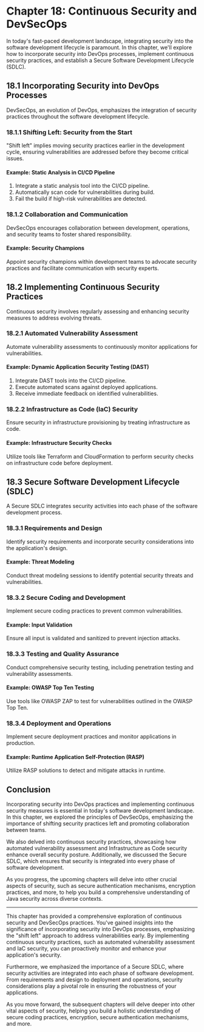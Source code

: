 # Chapter 18: Continuous Security and DevSecOps

In today's fast-paced development landscape, integrating security into the software development lifecycle is paramount. In this chapter, we'll explore how to incorporate security into DevOps processes, implement continuous security practices, and establish a Secure Software Development Lifecycle (SDLC).

## 18.1 Incorporating Security into DevOps Processes

DevSecOps, an evolution of DevOps, emphasizes the integration of security practices throughout the software development lifecycle.

### 18.1.1 Shifting Left: Security from the Start

"Shift left" implies moving security practices earlier in the development cycle, ensuring vulnerabilities are addressed before they become critical issues.

#### Example: Static Analysis in CI/CD Pipeline

1. Integrate a static analysis tool into the CI/CD pipeline.
2. Automatically scan code for vulnerabilities during build.
3. Fail the build if high-risk vulnerabilities are detected.

### 18.1.2 Collaboration and Communication

DevSecOps encourages collaboration between development, operations, and security teams to foster shared responsibility.

#### Example: Security Champions

Appoint security champions within development teams to advocate security practices and facilitate communication with security experts.

## 18.2 Implementing Continuous Security Practices

Continuous security involves regularly assessing and enhancing security measures to address evolving threats.

### 18.2.1 Automated Vulnerability Assessment

Automate vulnerability assessments to continuously monitor applications for vulnerabilities.

#### Example: Dynamic Application Security Testing (DAST)

1. Integrate DAST tools into the CI/CD pipeline.
2. Execute automated scans against deployed applications.
3. Receive immediate feedback on identified vulnerabilities.

### 18.2.2 Infrastructure as Code (IaC) Security

Ensure security in infrastructure provisioning by treating infrastructure as code.

#### Example: Infrastructure Security Checks

Utilize tools like Terraform and CloudFormation to perform security checks on infrastructure code before deployment.

## 18.3 Secure Software Development Lifecycle (SDLC)

A Secure SDLC integrates security activities into each phase of the software development process.

### 18.3.1 Requirements and Design

Identify security requirements and incorporate security considerations into the application's design.

#### Example: Threat Modeling

Conduct threat modeling sessions to identify potential security threats and vulnerabilities.

### 18.3.2 Secure Coding and Development

Implement secure coding practices to prevent common vulnerabilities.

#### Example: Input Validation

Ensure all input is validated and sanitized to prevent injection attacks.

### 18.3.3 Testing and Quality Assurance

Conduct comprehensive security testing, including penetration testing and vulnerability assessments.

#### Example: OWASP Top Ten Testing

Use tools like OWASP ZAP to test for vulnerabilities outlined in the OWASP Top Ten.

### 18.3.4 Deployment and Operations

Implement secure deployment practices and monitor applications in production.

#### Example: Runtime Application Self-Protection (RASP)

Utilize RASP solutions to detect and mitigate attacks in runtime.

## Conclusion

Incorporating security into DevOps practices and implementing continuous security measures is essential in today's software development landscape. In this chapter, we explored the principles of DevSecOps, emphasizing the importance of shifting security practices left and promoting collaboration between teams.

We also delved into continuous security practices, showcasing how automated vulnerability assessment and Infrastructure as Code security enhance overall security posture. Additionally, we discussed the Secure SDLC, which ensures that security is integrated into every phase of software development.

As you progress, the upcoming chapters will delve into other crucial aspects of security, such as secure authentication mechanisms, encryption practices, and more, to help you build a comprehensive understanding of Java security across diverse contexts.

---

This chapter has provided a comprehensive exploration of continuous security and DevSecOps practices. You've gained insights into the significance of incorporating security into DevOps processes, emphasizing the "shift left" approach to address vulnerabilities early. By implementing continuous security practices, such as automated vulnerability assessment and IaC security, you can proactively monitor and enhance your application's security.

Furthermore, we emphasized the importance of a Secure SDLC, where security activities are integrated into each phase of software development. From requirements and design to deployment and operations, security considerations play a pivotal role in ensuring the robustness of your applications.

As you move forward, the subsequent chapters will delve deeper into other vital aspects of security, helping you build a holistic understanding of secure coding practices, encryption, secure authentication mechanisms, and more.